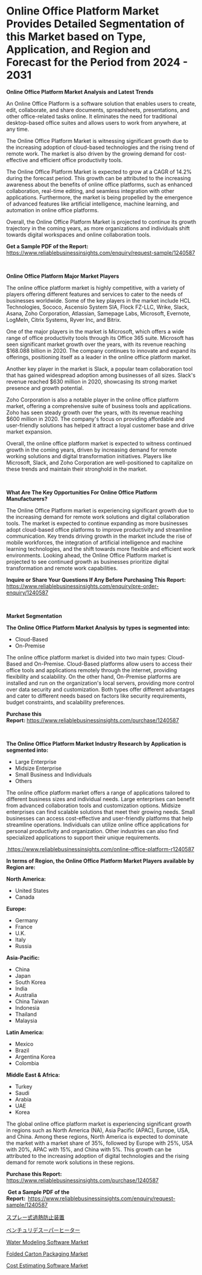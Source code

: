 <p><h1>Online Office Platform Market Provides Detailed Segmentation of this Market based on Type, Application, and Region and Forecast for the Period from 2024 - 2031</h1></p><p><strong>Online Office Platform Market Analysis and Latest Trends</strong></p>
<p><p>An Online Office Platform is a software solution that enables users to create, edit, collaborate, and share documents, spreadsheets, presentations, and other office-related tasks online. It eliminates the need for traditional desktop-based office suites and allows users to work from anywhere, at any time.</p><p>The Online Office Platform Market is witnessing significant growth due to the increasing adoption of cloud-based technologies and the rising trend of remote work. The market is also driven by the growing demand for cost-effective and efficient office productivity tools.</p><p>The Online Office Platform Market is expected to grow at a CAGR of 14.2% during the forecast period. This growth can be attributed to the increasing awareness about the benefits of online office platforms, such as enhanced collaboration, real-time editing, and seamless integration with other applications. Furthermore, the market is being propelled by the emergence of advanced features like artificial intelligence, machine learning, and automation in online office platforms.</p><p>Overall, the Online Office Platform Market is projected to continue its growth trajectory in the coming years, as more organizations and individuals shift towards digital workspaces and online collaboration tools.</p></p>
<p><strong>Get a Sample PDF of the Report:&nbsp;</strong> <a href="https://www.reliablebusinessinsights.com/enquiry/request-sample/1240587">https://www.reliablebusinessinsights.com/enquiry/request-sample/1240587</a></p>
<p>&nbsp;</p>
<p><strong>Online Office Platform Major Market Players</strong></p>
<p><p>The online office platform market is highly competitive, with a variety of players offering different features and services to cater to the needs of businesses worldwide. Some of the key players in the market include HCL Technologies, Sococo, Ascensio System SIA, Flock FZ-LLC, Wrike, Slack, Asana, Zoho Corporation, Atlassian, Samepage Labs, Microsoft, Evernote, LogMeIn, Citrix Systems, Ryver Inc, and Bitrix.</p><p>One of the major players in the market is Microsoft, which offers a wide range of office productivity tools through its Office 365 suite. Microsoft has seen significant market growth over the years, with its revenue reaching $168.088 billion in 2020. The company continues to innovate and expand its offerings, positioning itself as a leader in the online office platform market.</p><p>Another key player in the market is Slack, a popular team collaboration tool that has gained widespread adoption among businesses of all sizes. Slack's revenue reached $630 million in 2020, showcasing its strong market presence and growth potential.</p><p>Zoho Corporation is also a notable player in the online office platform market, offering a comprehensive suite of business tools and applications. Zoho has seen steady growth over the years, with its revenue reaching $600 million in 2020. The company's focus on providing affordable and user-friendly solutions has helped it attract a loyal customer base and drive market expansion.</p><p>Overall, the online office platform market is expected to witness continued growth in the coming years, driven by increasing demand for remote working solutions and digital transformation initiatives. Players like Microsoft, Slack, and Zoho Corporation are well-positioned to capitalize on these trends and maintain their stronghold in the market.</p></p>
<p>&nbsp;</p>
<p><strong>What Are The Key Opportunities For Online Office Platform Manufacturers?</strong></p>
<p><p>The Online Office Platform market is experiencing significant growth due to the increasing demand for remote work solutions and digital collaboration tools. The market is expected to continue expanding as more businesses adopt cloud-based office platforms to improve productivity and streamline communication. Key trends driving growth in the market include the rise of mobile workforces, the integration of artificial intelligence and machine learning technologies, and the shift towards more flexible and efficient work environments. Looking ahead, the Online Office Platform market is projected to see continued growth as businesses prioritize digital transformation and remote work capabilities.</p></p>
<p><strong>Inquire or Share Your Questions If Any Before Purchasing This Report:</strong> <a href="https://www.reliablebusinessinsights.com/enquiry/pre-order-enquiry/1240587">https://www.reliablebusinessinsights.com/enquiry/pre-order-enquiry/1240587</a></p>
<p>&nbsp;</p>
<p><strong>Market Segmentation</strong></p>
<p><strong>The Online Office Platform Market Analysis by types is segmented into:</strong></p>
<p><ul><li>Cloud-Based</li><li>On-Premise</li></ul></p>
<p><p>The online office platform market is divided into two main types: Cloud-Based and On-Premise. Cloud-Based platforms allow users to access their office tools and applications remotely through the internet, providing flexibility and scalability. On the other hand, On-Premise platforms are installed and run on the organization's local servers, providing more control over data security and customization. Both types offer different advantages and cater to different needs based on factors like security requirements, budget constraints, and scalability preferences.</p></p>
<p><strong>Purchase this Report:&nbsp;</strong><a href="https://www.reliablebusinessinsights.com/purchase/1240587">https://www.reliablebusinessinsights.com/purchase/1240587</a></p>
<p>&nbsp;</p>
<p><strong>The Online Office Platform Market Industry Research by Application is segmented into:</strong></p>
<p><ul><li>Large Enterprise</li><li>Midsize Enterprise</li><li>Small Business and Individuals</li><li>Others</li></ul></p>
<p><p>The online office platform market offers a range of applications tailored to different business sizes and individual needs. Large enterprises can benefit from advanced collaboration tools and customization options. Midsize enterprises can find scalable solutions that meet their growing needs. Small businesses can access cost-effective and user-friendly platforms that help streamline operations. Individuals can utilize online office applications for personal productivity and organization. Other industries can also find specialized applications to support their unique requirements.</p></p>
<p><a href="https://www.reliablebusinessinsights.com/online-office-platform-r1240587">&nbsp;https://www.reliablebusinessinsights.com/online-office-platform-r1240587</a></p>
<p><strong>In terms of Region, the Online Office Platform Market Players available by Region are:</strong></p>
<p>
    <p> <strong> North America: </strong>
        <ul>
            <li>United States</li>
            <li>Canada</li>
        </ul>
        </p> 
    <p> <strong> Europe: </strong>
        <ul>
            <li>Germany</li>
            <li>France</li>
            <li>U.K.</li>
            <li>Italy</li>
            <li>Russia</li>
        </ul>
        </p> 
    <p> <strong> Asia-Pacific: </strong>
        <ul>
            <li>China</li>
            <li>Japan</li>
            <li>South Korea</li>
            <li>India</li>
            <li>Australia</li>
            <li>China Taiwan</li>
            <li>Indonesia</li>
            <li>Thailand</li>
            <li>Malaysia</li>
        </ul>
        </p> 
    <p> <strong> Latin America: </strong>
        <ul>
            <li>Mexico</li>
            <li>Brazil</li>
            <li>Argentina Korea</li>
            <li>Colombia</li>
        </ul>
        </p> 
    <p> <strong> Middle East & Africa: </strong>
        <ul>
            <li>Turkey</li>
            <li>Saudi</li>
            <li>Arabia</li>
            <li>UAE</li>
            <li>Korea</li>
        </ul>
    </p>
    </p>
<p><p>The global online office platform market is experiencing significant growth in regions such as North America (NA), Asia Pacific (APAC), Europe, USA, and China. Among these regions, North America is expected to dominate the market with a market share of 35%, followed by Europe with 25%, USA with 20%, APAC with 15%, and China with 5%. This growth can be attributed to the increasing adoption of digital technologies and the rising demand for remote work solutions in these regions.</p></p>
<p><strong>Purchase this Report: </strong><a href="https://www.reliablebusinessinsights.com/purchase/1240587">https://www.reliablebusinessinsights.com/purchase/1240587</a></p>
<p>&nbsp;<strong>Get a Sample PDF of the Report:&nbsp;&nbsp;</strong><a href="https://www.reliablebusinessinsights.com/enquiry/request-sample/1240587">https://www.reliablebusinessinsights.com/enquiry/request-sample/1240587</a></p>
<p><strong></strong></p>
<p><p><a href="https://github.com/gfggqjbfys368009/Market-Research-Report-List-3/blob/main/2707251181056.md">スプレー式過熱防止装置</a></p><p><a href="https://github.com/qwpelcjko9242629/Market-Research-Report-List-3/blob/main/3696079181055.md">ベンチュリデスーパーヒーター</a></p><p><a href="https://github.com/Hunterico88/Market-Research-Report-List-1/blob/main/water-modeling-software-market.md">Water Modeling Software Market</a></p><p><a href="https://www.linkedin.com/pulse/folded-carton-packaging-market-size-type-1-piece2-piece-product-5n87f?trackingId=TQ4UTseWTtFumtaLUokzqQ%3D%3D">Folded Carton Packaging Market</a></p><p><a href="https://github.com/zolotuy145/Market-Research-Report-List-1/blob/main/cost-estimating-software-market.md">Cost Estimating Software Market</a></p></p>